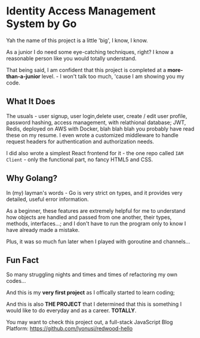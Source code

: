 # Identity Access Management System by Go

Yah the name of this project is a little 'big', I know, I know.

As a junior I do need some eye-catching techniques, right? I know a reasonable person like you would totally understand.

That being said, I am confident that this project is completed at a **more-than-a-junior** level. - I won't talk too much, 'cause I am showing you my code.

## What It Does ##
The usuals - user signup, user login,delete user, create / edit user profile, password hashing, access management, with relathional database;
JWT, Redis, deployed on AWS with Docker, blah blah blah you probably have read these on my resume.
I even wrote a customized middleware to handle request headers for authentication and authorization needs.

I did also wrote a simplest React frontend for it - the one repo called `IAM Client` - only the functional part, no fancy HTML5 and CSS.

## Why Golang? ##
In (my) layman's words - Go is very strict on types, and it provides very detailed, useful error information.

As a beginner, these features are extremely helpful for me to understand how objects are handled and passed from one another, their types, methods, interfaces...; and I don't have to run the program only to know I have already made a mistake. 

Plus, it was so much fun later when I played with goroutine and channels...

## Fun Fact ##
So many struggling nights and times and times of refactoring my own codes...

And this is my **very first project** as I offically started to learn coding;

And this is also **THE PROJECT** that I determined that this is something I would like to do everyday and as a career. **TOTALLY**.

You may want to check this project out, a full-stack JavaScript Blog Platform: https://github.com/lyonusi/redwood-hello
